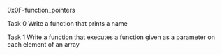 0x0F-function_pointers

Task 0 Write a function that prints a name

Task 1 Write a function that executes a function given as a parameter on each element of an array


